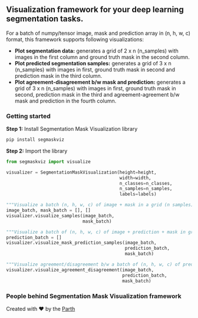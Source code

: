 ## Visualization framework for your deep learning segmentation tasks.
For a batch of numpy/tensor image, mask and prediction array in (n, h, w, c) format, this framework supports following visualizations:
* **Plot segmentation data:** generates a grid of 2 x n (n_samples) with images in the first column and ground truth mask in the second column.
* **Plot predicted segmentation samples:** generates a grid of 3 x n (n_samples) with images in first, ground truth mask in second and prediction mask in the third column.
* **Plot agreement-disagreement b/w mask and prediction:** generates a grid of 3 x n (n_samples) with images in first, ground truth mask in second, prediction mask in the third and agreement-agreement b/w mask and prediction in the fourth column.
&nbsp;


### Getting started

**Step 1:** Install Segmentation Mask Visualization library
```bash
pip install segmaskviz
```
**Step 2:** Import the library
```python
from segmaskviz import visualize

visualizer = SegmentationMaskVisualization(height=height,
                                           width=width,
                                           n_classes=n_classes,
                                           n_samples=n_samples, 
                                           labels=labels)

"""Visualize a batch (n, h, w, c) of image + mask in a grid (n samples)"""
image_batch, mask_batch = [], []
visualizer.visualize_samples(image_batch, 
                             mask_batch)

"""Visualize a batch of (n, h, w, c) of image + prediction + mask in grid (n samples)"""
prediction_batch = []
visualizer.visualize_mask_prediction_samples(image_batch, 
                                             prediction_batch, 
                                             mask_batch)

"""Visualize agreement/disagreement b/w a batch of (n, h, w, c) of prediction + mask (n samples)"""
visualizer.visualize_agreement_disagreement(image_batch, 
                                            prediction_batch, 
                                            mask_batch)
```

### People behind Segmentation Mask Visualization framework
Created with :heart: by the [Parth](https://twitter.com/datawithparth)
